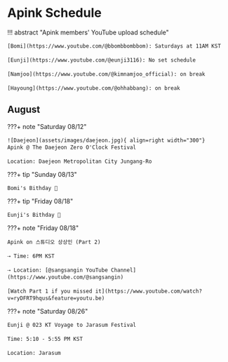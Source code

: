 # Apink Schedule

!!! abstract "Apink members' YouTube upload schedule"

    [Bomi](https://www.youtube.com/@bbombbombbom): Saturdays at 11AM KST

    [Eunji](https://www.youtube.com/@eunji3116): No set schedule

    [Namjoo](https://www.youtube.com/@kimnamjoo_official): on break

    [Hayoung](https://www.youtube.com/@ohhabbang): on break

## August

???+ note "Saturday 08/12"

    ![Daejeon](assets/images/daejeon.jpg){ align=right width="300"}
    Apink @ The Daejeon Zero O'Clock Festival

    Location: Daejeon Metropolitan City Jungang-Ro

???+ tip "Sunday 08/13"

    Bomi's Bithday 🎂

???+ tip "Friday 08/18"

    Eunji's Bithday 🎂

???+ note "Friday 08/18"

    Apink on 스튜디오 상상인 (Part 2)

    ⇢ Time: 6PM KST

    ⇢ Location: [@sangsangin YouTube Channel](https://www.youtube.com/@sangsangin)

    [Watch Part 1 if you missed it](https://www.youtube.com/watch?v=ryDFRT9hqus&feature=youtu.be)

???+ note "Saturday 08/26"

    Eunji @ 023 KT Voyage to Jarasum Festival

    Time: 5:10 - 5:55 PM KST

    Location: Jarasum
